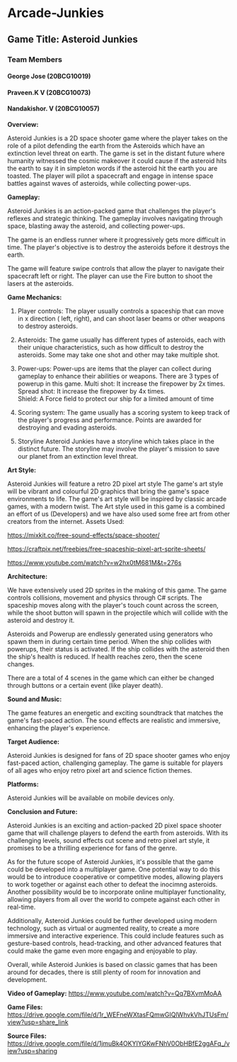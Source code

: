 # Arcade-Junkies
## Game Title: Asteroid Junkies 
### Team Members 
#### George Jose (20BCG10019)
#### Praveen.K V (20BCG10073)
#### Nandakishor. V (20BCG10057)


**Overview:**

Asteroid Junkies is a 2D space shooter game where the player takes on the role of a pilot defending the earth from the Asteroids which have an extinction level threat
on earth. The game is set in the distant future where humanity witnessed the cosmic makeover it could cause if the asteroid hits the earth to say it in simpleton words if the asteroid hit the earth you are toasted. The player will pilot a spacecraft and engage in intense space battles against waves of asteroids, while collecting power-ups.

**Gameplay:**

Asteroid Junkies is an action-packed game that challenges the player's reflexes and strategic thinking. The gameplay involves navigating through space, blasting away the asteroid, and collecting power-ups.

The game is an endless runner where it progressively gets more difficult in time. The player's objective is to destroy the asteroids before it destroys the earth.

The game will feature swipe controls that allow the player to navigate their spacecraft left or right. The player can use the Fire button to shoot the lasers at the asteroids.

**Game Mechanics:**

1.	Player controls: The player usually controls a spaceship that can move in x direction ( left, right), and can shoot laser beams or other weapons to destroy asteroids.
2.	Asteroids:  The game usually has different types of asteroids, each with their unique characteristics, such as how difficult to destroy the asteroids. Some may take one shot and other may take multiple shot.  

3.	Power-ups: Power-ups are items that the player can collect during gameplay to enhance their abilities or weapons. There are 3 types of powerup in this game. 
        Multi shot: It increase the firepower by 2x times.
        Spread shot: It increase the firepower by 4x times.       
        Shield: A Force field to protect our ship for a limited amount of time                   
                                     
4.	Scoring system: The game usually has a scoring system to keep track of the player's progress and performance. Points are awarded for destroying and evading asteroids. 

5.	Storyline Asteroid Junkies have a storyline which takes place in the distinct future. The storyline may involve the player's mission to save our planet from an extinction level threat.

**Art Style:**

Asteroid Junkies will feature a retro 2D pixel art style The game's art style will be vibrant and colourful 2D graphics that bring the game's space environments to life. The game's art style will be inspired by classic arcade games, with a modern twist.
The Art style used in this game is a combined an effort of us (Developers) and we have also used some free art from other creators from the internet. 
Assets Used: 

https://mixkit.co/free-sound-effects/space-shooter/

https://craftpix.net/freebies/free-spaceship-pixel-art-sprite-sheets/

https://www.youtube.com/watch?v=w2hx0tM681M&t=276s

**Architecture:**

We have extensively used 2D sprites in the making of this game. The game controls collisions, movement and physics through C# scripts. The spaceship moves along with the player's touch count across the screen, while the shoot button will spawn in the projectile which will collide with the asteroid and destroy it.

Asteroids and Powerup are endlessly generated using generators who spawn them in during certain time period. When the ship collides with powerups, their status is activated. If the ship collides with the asteroid then the ship's health is reduced. If health reaches zero, then the scene changes.

There are a total of 4 scenes in the game which can either be changed through buttons or a certain event (like player death).

**Sound and Music:**

The game features an energetic and exciting soundtrack that matches the game's fast-paced action. The sound effects are realistic and immersive, enhancing the player's experience.

**Target Audience:**

Asteroid Junkies is designed for fans of 2D space shooter games who enjoy fast-paced action, challenging gameplay. The game is suitable for players of all ages who enjoy retro pixel art and science fiction themes.

**Platforms:**

Asteroid Junkies will be available on mobile devices only.

**Conclusion and Future:**

Asteroid Junkies is an exciting and action-packed 2D pixel space shooter game that will challenge players to defend the earth from asteroids. With its challenging levels, sound effects cut scene and retro pixel art style, it promises to be a thrilling experience for fans of the genre.

As for the future scope of Asteroid Junkies, it's possible that the game could be developed into a multiplayer game. One potential way to do this would be to introduce cooperative or competitive modes, allowing players to work together or against each other to defeat the inocimng asteroids. Another possibility would be to incorporate online multiplayer functionality, allowing players from all over the world to compete against each other in real-time.

Additionally, Asteroid Junkies could be further developed using modern technology, such as virtual or augmented reality, to create a more immersive and interactive experience. This could include features such as gesture-based controls, head-tracking, and other advanced features that could make the game even more engaging and enjoyable to play.

Overall, while Asteroid Junkies is based on classic games that has been around for decades, there is still plenty of room for innovation and development.

**Video of Gameplay:** https://www.youtube.com/watch?v=Qq7BXvmMoAA

**Game Files:** https://drive.google.com/file/d/1r_WEFneWXtasFQmwGIQlWhvkVhJTUsFm/view?usp=share_link

**Source Files:** https://drive.google.com/file/d/1jmuBk4OKYIYGKwFNhV0ObHBfE2ggAFq_/view?usp=sharing
